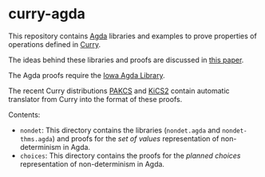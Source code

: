 # curry-agda

This repository contains [Agda](http://wiki.portal.chalmers.se/agda)
libraries and examples to prove properties of operations defined in
[Curry](http://curry-language.org/).

The ideas behind these libraries and proofs are discussed in
[this paper](http://www-ps.informatik.uni-kiel.de/~mh/papers/WFLP16_Agda.html).

The Agda proofs require the
[Iowa Agda Library](https://svn.divms.uiowa.edu/repos/clc/projects/agda/ial).

The recent Curry distributions
[PAKCS](http://www.informatik.uni-kiel.de/~pakcs/)
and
[KiCS2](http://www-ps.informatik.uni-kiel.de/kics2/)
contain automatic translator from Curry into the format of these proofs.

Contents:

 * `nondet`: This directory contains the libraries
   (`nondet.agda` and `nondet-thms.agda`) and proofs for the
   _set of values_ representation of non-determinism in Agda.
 * `choices`: This directory contains the proofs for the
   _planned choices_ representation of non-determinism in Agda.
